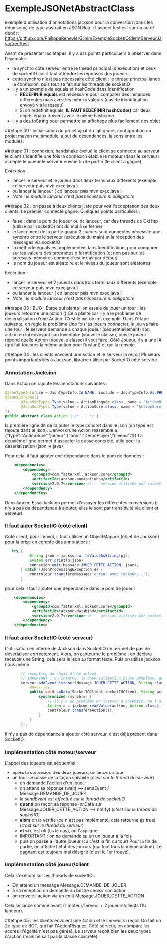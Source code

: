 # ExempleJSONetAbstractClass
exemple d'utilisation d'annotations jackson pour la conversion (dans les deux sens) de type abstrait en JSON
Note : l'aspect test est sur un autre dépôt : https://github.com/PhilippeRenevierGonin/ExempleSocketIOClientServeurJava/tree/test

Avant de présenter les étapes, il y a des points particuluers à observer dans l'exemple : 
 - la synchro côté serveur entre le thread principal (d'exécution) et ceux de socketIO car il faut attendre les réponses des joueurs
 - cette synchro n'est pas nécessaire côté client : le thread principal lance la connexion, puis tout se fait sur les threads de socketIO
 - il y a un exemple de equals et hashCode dans Identification 
    - **REDÉFINIR equals** est nécessaire pour comparer des instances différentes mais avec les mêmes valeurs (cas de identification envoyé via le réseau)
    - Si on redéfinit equals, **IL FAUT REDÉFINIR hashCode()** car deux objets égaux doivent avoir le même hashcode.
 - il y a des toString pour permettre un affichage plus facilement des objet

##étape 00 : initialisation du projet 
ajout du .gitignore, configuration du projet maven multimodule. 
ajout de dépendances, laisons entre les modules.

##étape 01 : connexion, handshake évolué
le client se connecte au serveur
le client s'identifie une fois la connexion établie
le moteur (dans le serveur) accepte le joueur
le serveur envoie fin de partie (le client a gagné)

Exécution : 
 - lancer le serveur et le joueur dans deux terminaux différents (exemple cd serveur puis mvn exec:java )
 -  ou lancer le lanceur  ( cd lanceur puis mvn exec:java )
 - _Note : le module lanceur n'est pas nécessaire ni obligatoire_

##étape 02 : on passe à deux clients
juste pour voir l'acceptation des deux clients. Le premier connecté gagne. 
Quelques points particuliers : 
 - <cleanupDaemonThreads>false</cleanupDaemonThreads> : dans le pom de joueur ou de lanceur, car des threads de OkHttp (utilisé par socketIO) ont dû mal à se fermer
 - le lancement de la partie quand 2 joueurs sont connectés nécessite une synchro entre le serveur (exécution du main) et la réception des messages via socketIO
 - la méthode equals est implémentée dans Identification, pour comparer sur les valeurs des propriétés d'Identification (et non pas sur les adresses mémoires comme c'est le cas par défaut)
 - le nom du joueur est aléatoire et le niveau du joueur sont aléatoires

Exécution : 
 - lancer le serveur et 2 joueurs dans trois terminaux différents (exemple cd serveur puis mvn exec:java )
 -  ou lancer le lanceur  ( cd lanceur puis mvn exec:java )
 - _Note : le module lanceur n'est pas nécessaire ni obligatoire_
 
 
##étape 03 :  BUG : Étape qui plante : on essaie de jouer un tour : les joueurs retourne une action ()
Cela plante car il y a le problème de déserialisaiton d'une Action. C'est le but de cet exemple. Dans l'étape suivante, on règle le problème 
Une fois les joeurs connecter, le jeu va faire une tour : le serveur demande à chaque joueur (séquentiellement) son action en lui envoyant son Inventaire (nouvelle classe), puis le joueur répond quelle Action (nouvelle classe) il veut faire.
Côté Joueur, il y a une IA (qui fait toujours la même action pour l'instant) et qui la renvoie. 

##étape 04 : les clients envoient une Action et le serveur la reçoit 
Plusieurs points importants liés à Jackson, librairie utilisé par SocketIO côté serveur

### Annotation Jacksion 
Dans Action on rajoute les annotations suivantes :   
 ```java
@JsonTypeInfo(use = JsonTypeInfo.Id.NAME, include = JsonTypeInfo.As.PROPERTY, property = "type")
@JsonSubTypes({
        @JsonSubTypes.Type(value = ActionRisquée.class, name = "ActionRisquée"),
        @JsonSubTypes.Type(value = ActionSure.class, name = "ActionSure")
})
public abstract class Action { /* ... */ }
```
 la première ligne dit de rajouter le type concret dans le json (un type est rajouté dans le json). L'envoi d'une Action ressemble à {"type":"ActionSure","joueur":{"nom":"DémoPlayer","niveau":1}}
 La deuxième ligne permet d'associer la classe concrète, utile pour la désérialisation (json -> java)
 
 Pour cela, il faut ajouter uné dépendance dans le pom de donnees : 
```xml
    <dependencies>
        <dependency>
            <groupId>com.fasterxml.jackson.core</groupId>
            <artifactId>jackson-annotations</artifactId>
            <version>2.9.7</version> <!--  version utilisée par socketIOserveur https://github.com/mrniko/netty-socketio/blob/641d64ad95c60177f629dd16cef461f9dd09875b/pom.xml -->
        </dependency>
    </dependencies>
```
 Dans lancer, EssaiJackson permet d'essayer les différentes conversions (il n'y a pas de dépendance à ajouter, elles le sont par transitivité via client et serveur).
 
 ### Il faut aider SocketIO (côté client)
 Côté client, pour l'envoi, il faut utiliser un ObjectMapper (objet de Jackson) pour la prise en compte des annotations : 
 ```java
    try {
            String json = jackson.writeValueAsString(pj);
            System.err.println(json);
            connexion.emit(Message.JOUER_CETTE_ACTION, json);
        } catch (JsonProcessingException e) {
            controleur.transfèreMessage("erreur avec jackson...");
        }
```
pour cela il faut ajouter une dépendance dans le pom de joueur
```xml
    <dependencies>
        <dependency>
            <groupId>com.fasterxml.jackson.core</groupId>
            <artifactId>jackson-databind</artifactId>
            <version>2.9.7</version> <!--  version utilisée par socketIOserveur https://github.com/mrniko/netty-socketio/blob/641d64ad95c60177f629dd16cef461f9dd09875b/pom.xml -->
        </dependency>
    </dependencies>
```

 ### Il faut aider SocketIO (côté serveur)
L'utilisation en interne de Jackson dans SocketIO ne permet de pas de déserialiser correctement. Alors, on contourne le problème : on déclare recevoir une String, cela sera le json au format texte. Puis on utilise jackson nous même.
 ```java
        // réception du choix d'une action
        // IMPORTANT : en interne, la deserialisation pause problème, du coup on passe par une chaine qu'on désérialise à la main
        serveur.addEventListener(Message.JOUER_CETTE_ACTION, String.class, new DataListener<String>() {
            @Override
            public void onData(SocketIOClient socketIOClient, String action, AckRequest ackRequest) throws Exception {
                synchronized (synchro) {
                    // il y a un problème en interne à SocketIo, on l'aide un peu, on fait la conversion nous même
                    Action a = jackson.readValue(action, Action.class);
                    controleur.transfèreAction(a);
                }
            }
        });
```
Il n'y a pas de dépendance à ajouter côté serveur, c'est déjà présent dans SocketIO. 

### Implémentation côté moteur/serveur
L'appel des joueurs est séquentiel : 
 - après la connexion des deux joueurs, on lance un tour
 - un tour se passe de la façon suivante (_c'est sur le thread du serveur_) 
    - on demande l'action d'un joueur
    - on attend sa réponse (wait) --> sendEvent / Message.DEMANDE_DE_JOUER
    - _le sendEvent est effectué sur le thread de socketIO_
    - **quand** on reçoit sa réponse (onData sur Message.JOUER_CETTE_ACTION --> notify) (_c'est sur le thread de socketIO_)
    - **alors** on la vérifie (ce n'est pas implémenté, cela retourne tjs true)  (_c'est sur le thread du serveur_) 
    - **et si** c'est ok (tjs le cas), on l'applique
    - IMPORTANT : on ne demande qu'un un joueur à la fois
    - puis on passe à l'autre joueur (ou c'est la fin du tour)
Pour la fin de partie, on affiche l'état des joueurs (qui font tous la même action). Le gagnant est toujours mal désigné (c'est le 1er trouvé). 

### Implémentation côté joueur/client
Cela s'exécute sur les threads de socketIO :
 - On attend un message Message.DEMANDE_DE_JOUER
 - à sa réception on demande au bot de choisir son action
 - on renvoie l'action via un emit Message.JOUER_CETTE_ACTION

Cela se lance comme avant (1 moteur/serveur + 2 joueurs/clients OU lanceur). 


##étape 05 : les clients envoient une Action et le serveur la reçoit 
On fait un 2e type de BOT, qui fait l'ActionRisquée. 
Côté serveur, on compare les scores (l'égalité n'est pas gérée).
Le serveur reçoit bien les deux types d'action (mais ne sait pas la classe concrète).